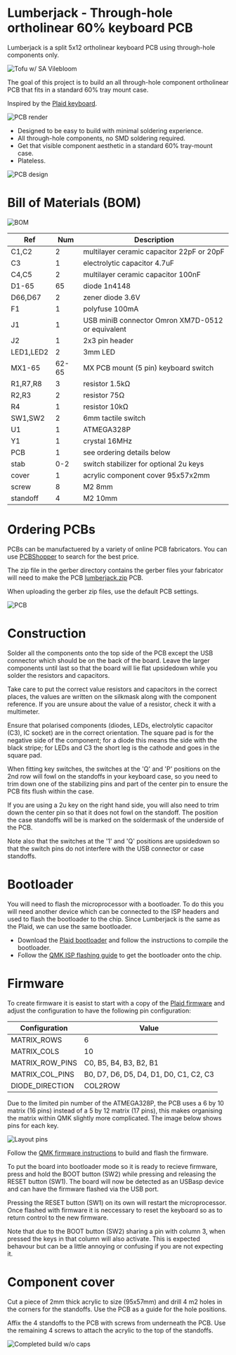 # Lumberjack - Through-hole ortholinear 60% keyboard PCB

Lumberjack is a split 5x12 ortholinear keyboard PCB using through-hole components only.

![Tofu w/ SA Vilebloom](images/tofu-sa-vilebloom.jpg)

The goal of this project is to build an all through-hole component ortholinear PCB that fits in a standard 60% tray mount case.

Inspired by the [Plaid keyboard](https://github.com/hsgw/plaid).

![PCB render](images/pcb-render.jpg)

* Designed to be easy to build with minimal soldering experience.
* All through-hole components, no SMD soldering required.
* Get that visible component aesthetic in a standard 60% tray-mount case.
* Plateless.

![PCB design](images/pcb-design.png)

# Bill of Materials (BOM)

![BOM](images/bom.jpg)

| Ref       | Num   | Description                                       |
|-----------|-------|---------------------------------------------------|
| C1,C2     | 2     | multilayer ceramic capacitor 22pF or 20pF         |
| C3        | 1     | electrolytic capacitor 4.7uF                      |
| C4,C5     | 2     | multilayer ceramic capacitor 100nF                |
| D1-65     | 65    | diode 1n4148                                      |
| D66,D67   | 2     | zener diode 3.6V                                  |
| F1        | 1     | polyfuse 100mA                                    |
| J1        | 1     | USB miniB connector Omron XM7D-0512 or equivalent |
| J2        | 1     | 2x3 pin header                                    |
| LED1,LED2 | 2     | 3mm LED                                           |
| MX1-65    | 62-65 | MX PCB mount (5 pin) keyboard switch              |
| R1,R7,R8  | 3     | resistor 1.5kΩ                                    |
| R2,R3     | 2     | resistor 75Ω                                      |
| R4        | 1     | resistor 10kΩ                                     |
| SW1,SW2   | 2     | 6mm tactile switch                                |
| U1        | 1     | ATMEGA328P                                        |
| Y1        | 1     | crystal 16MHz                                     |
| PCB       | 1     | see ordering details below                        |
| stab      | 0-2   | switch stabilizer for optional 2u keys            |
| cover     | 1     | acrylic component cover 95x57x2mm                 |
| screw     | 8     | M2 8mm                                            |
| standoff  | 4     | M2 10mm                                           |

# Ordering PCBs

PCBs can be manufactuered by a variety of online PCB fabricators. You can use [PCBShopper](https://pcbshopper.com/) to search for the best price.

The zip file in the gerber directory contains the gerber files your fabricator will need to make the PCB [lumberjack.zip](https://github.com/peej/lumberjack-keyboard/blob/master/gerber/lumberjack.zip) PCB.

When uploading the gerber zip files, use the default PCB settings.

![PCB](images/pcb.jpg)

# Construction

Solder all the components onto the top side of the PCB except the USB connector which should be on the back of the board. Leave the larger components until last so that the board will lie flat upsidedown while you solder the resistors and capacitors.

Take care to put the correct value resistors and capacitors in the correct places, the values are written on the silkmask along with the component reference. If you are unsure about the value of a resistor, check it with a multimeter.

Ensure that polarised components (diodes, LEDs, electrolytic capacitor (C3), IC socket) are in the correct orientation. The square pad is for the negative side of the component; for a diode this means the side with the black stripe; for LEDs and C3 the short leg is the cathode and goes in the square pad.

When fitting key switches, the switches at the 'Q' and 'P' positions on the 2nd row will fowl on the standoffs in your keyboard case, so you need to trim down one of the stabilizing pins and part of the center pin to ensure the PCB fits flush within the case.

If you are using a 2u key on the right hand side, you will also need to trim down the center pin so that it does not fowl on the standoff. The position the case standoffs will be is marked on the soldermask of the underside of the PCB.

Note also that the switches at the '1' and 'Q' positions are upsidedown so that the switch pins do not interfere with the USB connector or case standoffs.

# Bootloader

You will need to flash the microprocessor with a bootloader. To do this you will need another device which can be connected to the ISP headers and used to flash the bootloader to the chip. Since Lumberjack is the same as the Plaid, we can use the same bootloader.

* Download the [Plaid bootloader](https://github.com/hsgw/USBaspLoader/tree/plaid) and follow the instructions to compile the bootloader.
* Follow the [QMK ISP flashing guide](https://beta.docs.qmk.fm/using-qmk/guides/keyboard-building/isp_flashing_guide) to get the bootloader onto the chip.

# Firmware

To create firmware it is easist to start with a copy of the [Plaid firmware](https://github.com/qmk/qmk_firmware/tree/master/keyboards/dm9records/plaid) and adjust the configuration to have the following pin configuration:

| Configuration   | Value                                  |
|-----------------|----------------------------------------|
| MATRIX_ROWS     | 6                                      |
| MATRIX_COLS     | 10                                     |
| MATRIX_ROW_PINS | C0, B5, B4, B3, B2, B1                 |
| MATRIX_COL_PINS | B0, D7, D6, D5, D4, D1, D0, C1, C2, C3 |
| DIODE_DIRECTION | COL2ROW                                |

Due to the limited pin number of the ATMEGA328P, the PCB uses a 6 by 10 matrix (16 pins) instead of a 5 by 12 matrix (17 pins), this makes organising the matrix within QMK slightly more complicated. The image below shows pins for each key.

![Layout pins](images/layout.png)

Follow the [QMK firmware instructions](https://beta.docs.qmk.fm/using-qmk/guides/flashing/flashing) to build and flash the firmware.

To put the board into bootloader mode so it is ready to recieve firmware, press and hold the BOOT button (SW2) while pressing and releasing the RESET button (SW1). The board will now be detected as an USBasp device and can have the firmware flashed via the USB port.

Pressing the RESET button (SW1) on its own will restart the microprocessor. Once flashed with firmware it is neccessary to reset the keyboard so as to return control to the new firmware.

Note that due to the BOOT button (SW2) sharing a pin with column 3, when pressed the keys in that column will also activate. This is expected behavour but can be a little annoying or confusing if you are not expecting it.

# Component cover

Cut a piece of 2mm thick acrylic to size (95x57mm) and drill 4 m2 holes in the corners for the standoffs. Use the PCB as a guide for the hole positions.

Affix the 4 standoffs to the PCB with screws from underneath the PCB. Use the remaining 4 screws to attach the acrylic to the top of the standoffs.

![Completed build w/o caps](images/complete.jpg)
